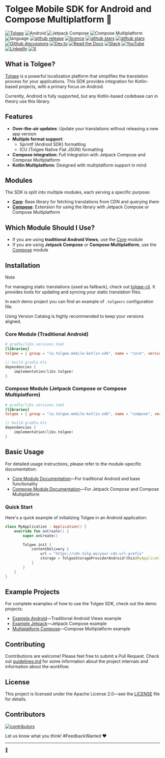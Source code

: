 # Tolgee Mobile SDK for Android and Compose Multiplatform 🐁

[![Tolgee](https://img.shields.io/badge/Tolgee-f06695)](https://tolgee.io/)
![Android](https://img.shields.io/badge/Android-Supported-green?logo=android)
![Jetpack Compose](https://img.shields.io/badge/Jetpack%20Compose-Supported-green?logo=jetpackcompose)
![Compose Multiplatform](https://img.shields.io/badge/Compose%20Multiplatform-Supported-green?logo=kotlin)
![language](https://img.shields.io/github/languages/top/tolgee/tolgee-mobile-kotlin-sdk)
[![github release](https://img.shields.io/github/v/release/tolgee/tolgee-mobile-kotlin-sdk?label=GitHub%20Release)](https://github.com/tolgee/tolgee-mobile-kotlin-sdk/releases/latest)
[![licence](https://img.shields.io/badge/license-Apache%202%20-blue)](https://github.com/tolgee/tolgee-mobile-kotlin-sdk/blob/master/LICENSE)
[![github stars](https://img.shields.io/github/stars/tolgee/tolgee-mobile-kotlin-sdk?style=social&label=Tolgee%20Mobile%20Kotlin%20SDK)](https://github.com/tolgee/tolgee-mobile-kotlin-sdk)
[![github stars](https://img.shields.io/github/stars/tolgee/tolgee-platform?style=social&label=Tolgee%20Platform)](https://github.com/tolgee/tolgee-platform)
[![Github discussions](https://img.shields.io/github/discussions/tolgee/tolgee-platform)](https://github.com/tolgee/tolgee-platform/discussions)
[![Dev.to](https://img.shields.io/badge/Dev.to-tolgee_i18n?logo=devdotto&logoColor=white)](https://dev.to/tolgee_i18n)
[![Read the Docs](https://img.shields.io/badge/Read%20the%20Docs-8CA1AF?logo=readthedocs&logoColor=fff)](https://docs.tolgee.io/)
[![Slack](https://img.shields.io/badge/Slack-4A154B?logo=slack&logoColor=fff)](https://tolg.ee/slack)
[![YouTube](https://img.shields.io/badge/YouTube-%23FF0000.svg?logo=YouTube&logoColor=white)](https://www.youtube.com/@tolgee)
[![LinkedIn](https://custom-icon-badges.demolab.com/badge/LinkedIn-0A66C2?logo=linkedin-white&logoColor=fff)](https://www.linkedin.com/company/tolgee/)
[![X](https://img.shields.io/badge/X-%23000000.svg?logo=X&logoColor=white)](https://x.com/Tolgee_i18n)

## What is Tolgee?

[Tolgee](https://tolgee.io/) is a powerful localization platform that simplifies the translation process for your applications.
This SDK provides integration for Kotlin-based projects, with a primary focus on Android.

Currently, Android is fully supported, but any Kotlin-based codebase can in theory use this library.

## Features

- **Over-the-air updates**: Update your translations without releasing a new app version
- **Multiple format support**:
  - Sprintf (Android SDK) formatting
  - ICU (Tolgee Native Flat JSON) formatting
- **Compose integration**: Full integration with Jetpack Compose and Compose Multiplatform
- **Kotlin Multiplatform**: Designed with multiplatform support in mind

## Modules

The SDK is split into multiple modules, each serving a specific purpose:

- **[Core](./core/README.md)**: Base library for fetching translations from CDN and querying them
- **[Compose](./compose/README.md)**: Extension for using the library with Jetpack Compose or Compose Multiplatform

## Which Module Should I Use?

- If you are using **traditional Android Views**, use the [Core](./core/README.md) module
- If you are using **Jetpack Compose** or **Compose Multiplatform**, use the [Compose](./compose/README.md) module

## Installation

> [!NOTE]
> For managing static translations (used as fallback), check out [tolgee-cli](https://github.com/tolgee/tolgee-cli).
> It provides tools for updating and syncing your static translation files.
>
> In each demo project you can find an example of `.tolgeerc` configuration file.

Using Version Catalog is highly recommended to keep your versions aligned.

### Core Module (Traditional Android)

```toml
# gradle/libs.versions.toml
[libraries]
tolgee = { group = "io.tolgee.mobile-kotlin-sdk", name = "core", version.ref = "tolgee" }
```

```kotlin
// build.gradle.kts
dependencies {
    implementation(libs.tolgee)
}
```

### Compose Module (Jetpack Compose or Compose Multiplatform)

```toml
# gradle/libs.versions.toml
[libraries]
tolgee = { group = "io.tolgee.mobile-kotlin-sdk", name = "compose", version.ref = "tolgee" }
```

```kotlin
// build.gradle.kts
dependencies {
    implementation(libs.tolgee)
}
```

## Basic Usage

For detailed usage instructions, please refer to the module-specific documentation:

- [Core Module Documentation](./core/README.md)—For traditional Android and base functionality
- [Compose Module Documentation](./compose/README.md)—For Jetpack Compose and Compose Multiplatform

### Quick Start

Here's a quick example of initializing Tolgee in an Android application:

```kotlin
class MyApplication : Application() {
    override fun onCreate() {
        super.onCreate()

        Tolgee.init {
            contentDelivery {
                url = "https://cdn.tolg.ee/your-cdn-url-prefix"
                storage = TolgeeStorageProviderAndroid(this@MyApplication, BuildConfig.VERSION_CODE)
            }
        }
    }
}
```

## Example Projects

For complete examples of how to use the Tolgee SDK, check out the demo projects:

- [Example Android](./demo/exampleandroid)—Traditional Android Views example
- [Example Jetpack](./demo/examplejetpack)—Jetpack Compose example
- [Multiplatform Compose](./demo/multiplatform-compose)—Compose Multiplatform example

## Contributing

Contributions are welcome! Please feel free to submit a Pull Request.
Check out [guidelines.md](.junie/guidelines.md) for some information about the project internals and information about the workflow.

## License

This project is licensed under the Apache License 2.0—see the [LICENSE](LICENSE) file for details.

## Contributors

<a href="https://github.com/tolgee/tolgee-mobile-kotlin-sdk/graphs/contributors">
  <img alt="contributors" src="https://contrib.rocks/image?repo=tolgee/tolgee-mobile-kotlin-sdk"/>
</a>

Let us know what you think! #FeedbackWanted ❤️

----
🧀
